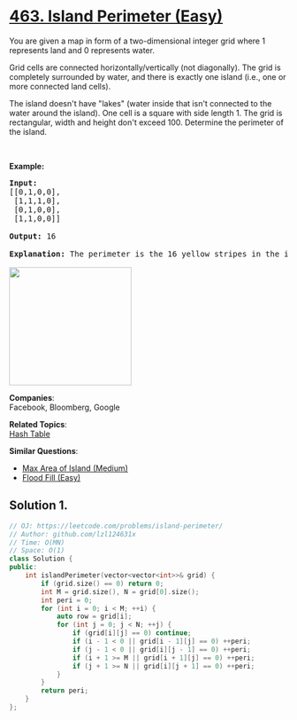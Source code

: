 # [463. Island Perimeter (Easy)](https://leetcode.com/problems/island-perimeter/)

<p>You are given a map in form of a two-dimensional integer grid where 1 represents land and 0 represents water.</p>

<p>Grid cells are connected horizontally/vertically (not diagonally). The grid is completely surrounded by water, and there is exactly one island (i.e., one or more connected land cells).</p>

<p>The island doesn't have "lakes" (water inside that isn't connected to the water around the island). One cell is a square with side length 1. The grid is rectangular, width and height don't exceed 100. Determine the perimeter of the island.</p>

<p>&nbsp;</p>

<p><b>Example:</b></p>

<pre><strong>Input:</strong>
[[0,1,0,0],
 [1,1,1,0],
 [0,1,0,0],
 [1,1,0,0]]

<strong>Output:</strong> 16

<strong>Explanation:</strong> The perimeter is the 16 yellow stripes in the image below:

<img src="https://assets.leetcode.com/uploads/2018/10/12/island.png" style="width: 221px; height: 213px;">
</pre>


**Companies**:  
Facebook, Bloomberg, Google

**Related Topics**:  
[Hash Table](https://leetcode.com/tag/hash-table/)

**Similar Questions**:
* [Max Area of Island (Medium)](https://leetcode.com/problems/max-area-of-island/)
* [Flood Fill (Easy)](https://leetcode.com/problems/flood-fill/)

## Solution 1.

```cpp
// OJ: https://leetcode.com/problems/island-perimeter/
// Author: github.com/lzl124631x
// Time: O(MN)
// Space: O(1)
class Solution {
public:
    int islandPerimeter(vector<vector<int>>& grid) {
        if (grid.size() == 0) return 0;
        int M = grid.size(), N = grid[0].size();
        int peri = 0;
        for (int i = 0; i < M; ++i) {
            auto row = grid[i];
            for (int j = 0; j < N; ++j) {
                if (grid[i][j] == 0) continue;
                if (i - 1 < 0 || grid[i - 1][j] == 0) ++peri;
                if (j - 1 < 0 || grid[i][j - 1] == 0) ++peri;
                if (i + 1 >= M || grid[i + 1][j] == 0) ++peri;
                if (j + 1 >= N || grid[i][j + 1] == 0) ++peri;
            }
        }
        return peri;
    }
};
```